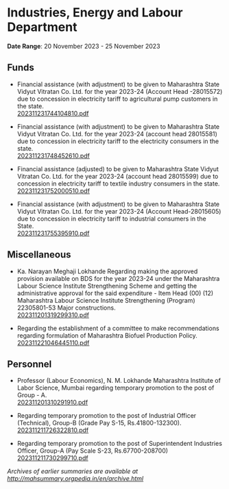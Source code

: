 # Industries, Energy and Labour Department

**Date Range**: 20 November 2023 - 25 November 2023


## Funds
- Financial assistance (with adjustment) to be given to Maharashtra State Vidyut Vitratan Co. Ltd. for the year 2023-24 (Account Head -28015572) due to concession in electricity tariff to agricultural pump customers in the state.\
  [202311231744104810.pdf](https://gr.maharashtra.gov.in/Site/Upload/Government%20Resolutions/English/202311231744104810.pdf)

- Financial assistance (with adjustment) to be given to Maharashtra State Vidyut Vitratan Co. Ltd. for the year 2023-24 (account head 28015581) due to concession in electricity tariff to the electricity consumers in the state.\
  [202311231748452610.pdf](https://gr.maharashtra.gov.in/Site/Upload/Government%20Resolutions/English/202311231748452610.pdf)

- Financial assistance (adjusted) to be given to Maharashtra State Vidyut Vitratan Co. Ltd. for the year 2023-24 (account head 28015599) due to concession in electricity tariff to textile industry consumers in the state.\
  [202311231752000510.pdf](https://gr.maharashtra.gov.in/Site/Upload/Government%20Resolutions/English/202311231752000510.pdf)

- Financial assistance (with adjustment) to be given to Maharashtra State Vidyut Vitratan Co. Ltd. for the year 2023-24 (Account Head-28015605) due to concession in electricity tariff to industrial consumers in the State.\
  [202311231755395910.pdf](https://gr.maharashtra.gov.in/Site/Upload/Government%20Resolutions/English/202311231755395910.pdf)

## Miscellaneous
- Ka. Narayan Meghaji Lokhande Regarding making the approved provision available on BDS for the year 2023-24 under the Maharashtra Labour Science Institute Strengthening Scheme and getting the administrative approval for the said expenditure - Item Head (00) (12) Maharashtra Labour Science Institute Strengthening (Program) 22305801-53 Major constructions.\
  [202311201319299310.pdf](https://gr.maharashtra.gov.in/Site/Upload/Government%20Resolutions/English/202311201319299310.pdf)

- Regarding the establishment of a committee to make recommendations regarding formulation of Maharashtra Biofuel Production Policy.\
  [202311221046445110.pdf](https://gr.maharashtra.gov.in/Site/Upload/Government%20Resolutions/English/202311221046445110.pdf)

## Personnel
- Professor (Labour Economics), N. M. Lokhande Maharashtra Institute of Labor Science, Mumbai regarding temporary promotion to the post of Group - A.\
  [202311201310291910.pdf](https://gr.maharashtra.gov.in/Site/Upload/Government%20Resolutions/English/202311201310291910.pdf)

- Regarding temporary promotion to the post of Industrial Officer (Technical), Group-B (Grade Pay S-15, Rs.41800-132300).\
  [202311211726322810.pdf](https://gr.maharashtra.gov.in/Site/Upload/Government%20Resolutions/English/202311211726322810.pdf)

- Regarding temporary promotion to the post of Superintendent Industries Officer, Group-A (Pay Scale S-23, Rs.67700-208700)\
  [202311211730299710.pdf](https://gr.maharashtra.gov.in/Site/Upload/Government%20Resolutions/English/202311211730299710.pdf)


*Archives of earlier summaries are available at http://mahsummary.orgpedia.in/en/archive.html*